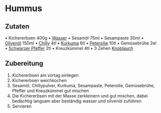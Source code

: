 # Hummus
## Zutaten
• Kichererbsen 400g
• [Wasser](../Rohstoffe/Hochwertige_Rohstoffe/Wasser.md)
• Sesamöl 75ml
• Sesampaste 30ml
• [Olivenöl](../Rohstoffe/Hochwertige_Rohstoffe/Olivenöl.md) 150ml
• [Chilly](../Rohstoffe/Hochwertige_Rohstoffe/Chilly.md) 4tl
• [Kurkuma](../Rohstoffe/Hochwertige_Rohstoffe/Kurkuma.md) 6tl
• [Petersilie](../Rohstoffe/Hochwertige_Rohstoffe/Petersilie.md) 10tl
• Gemüsebrühe 2el
• [Schwarzer Pfeffer](../Rohstoffe/Hochwertige_Rohstoffe/Schwarzer%20Pfeffer.md) 2tl
• Kreuzkümmel 4tl
• 3 Zehen [Knoblauch](../Rohstoffe/Hochwertige_Rohstoffe/Knoblauch.md)

## Zubereitung
1. Kichererbsen am vortag einlegen
2. Kichererbsen weichkochen
3. Sesamöl, Chillypulver, Kurkuma, Sesampaste, Petersilie, Gemüsebrühe, Pfeffer und 
Kreuzkümmel gut mischen
4. Die Kichererbsen mit der Masse zerkleinern und gut mischen, dabei bedächtig langsam aber beständig wasser und olivenöl zuführen
5.  Servieren